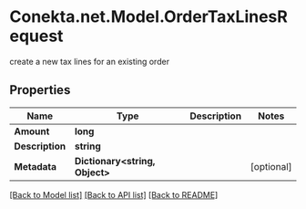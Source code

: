 # Conekta.net.Model.OrderTaxLinesRequest
create a new tax lines for an existing order

## Properties

Name | Type | Description | Notes
------------ | ------------- | ------------- | -------------
**Amount** | **long** |  | 
**Description** | **string** |  | 
**Metadata** | **Dictionary&lt;string, Object&gt;** |  | [optional] 

[[Back to Model list]](../README.md#documentation-for-models) [[Back to API list]](../README.md#documentation-for-api-endpoints) [[Back to README]](../README.md)

